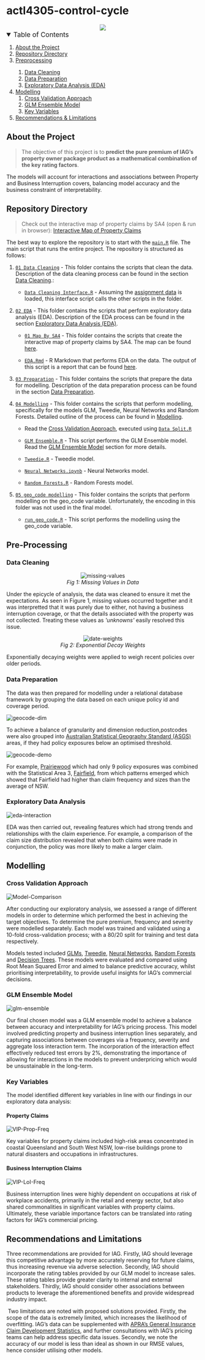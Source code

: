 # actl4305-control-cycle

<div align="center">
  <img src="cycle.png">
</div>

<!-- TABLE OF CONTENTS -->
<details open>
  <summary style = "font-size:13pt;">Table of Contents</summary>
  <ol>
    <li>
      <a href="#about-the-project">About the Project</a>
    </li>
    <li>
      <a href="#repository-directory">Repository Directory</a>
    </li>
    <li>
      <a href="#pre-processing"> Preprocessing</a></li>
      <ol>
        <li><a href="#data-cleaning"> Data Cleaning</a></li>
        <li><a href="#data-preparation"> Data Preparation</a></li>
        <li><a href="#exploratory-data-analysis"> Exploratory Data Analysis (EDA)</a></li>
      </ol>
    <li>
      <a href="#modelling">Modelling</a>
      <ol>
        <li><a href="#cross-validation-approach"> Cross Validation Approach</a></li>
        <li><a href="#glm-ensemble-model"> GLM Ensemble Model</a></li>
        <li><a href="#key-variables"> Key Variables</a></li>
      </ol>
    </li>
    <li>
      <a href="#recommendations-and-limitations​">Recommendations & Limitations</a>
    </li>
  </ol>
</details>

## About the Project
>The objective of this project is to **predict the pure premium of IAG’s property owner package product as a mathematical combination of the key rating factors**. 

The models will account for interactions and associations between Property and Business Interruption covers, balancing model accuracy and the business constraint of interpretability.​
## Repository Directory

>Check out the interactive map of property claims by SA4 (open & run in browser): [Interactive Map of Property Claims](02%20EDA/01%20Map%20By%20SA4/PropertyClaimsSA4.html)

The best way to explore the repository is to start with the [`main.R`](main.R) file. The main script that runs the entire project. The repository is structured as follows:

1. [`01 Data Cleaning`](01%20Data%20Cleaning) - This folder contains the scripts that clean the data. Description of the data cleaning process can be found in the section [Data Cleaning](#data-cleaning).:

    - [`Data Cleaning Interface.R`](01%20Data%20Cleaning/Data%20Cleaning%20Interface.R) - Assuming the [assignment data](Assignment%20Data/Assignment%20Data.csv) is loaded, this interface script calls the other scripts in the folder. 

2. [`02 EDA`](02%20EDA) - This folder contains the scripts that perform exploratory data analysis (EDA). Description of the EDA process can be found in the section [Exploratory Data Analysis (EDA)](#exploratory-data-analysis).

   - [`01 Map By SA4`](02%20EDA/01%20Map%20By%20SA4) - This folder contains the scripts that create the interactive map of property claims by SA4. The map can be found [here](02%20EDA/01%20Map%20By%20SA4/PropertyClaimsSA4.html).

    - [`EDA.Rmd`](02%20EDA/EDA.Rmd) - R Markdown that performs EDA on the data. The output of this script is a report that can be found [here](02%20EDA/EDA.html).

3. [`03 Preparation`](03%20Preparation) - This folder contains the scripts that prepare the data for modelling. Description of the data preparation process can be found in the section [Data Preparation](#data-preparation).

4. [`04 Modelling`](04%20Modelling) - This folder contains the scripts that perform modelling, specifically for the models GLM, Tweedie, Neural Networks and Random Forests. Detailed outline of the process can be found in [Modelling](#modelling).

    - Read the [Cross Validation Approach](#cross-validation-approach), executed using [`Data Split.R`](03%20Preparation/02%20Data%20Split.R)

    - [`GLM Ensemble.R`](04%20Modelling/01%20GLM/GLM%20Ensemble.R) - This script performs the GLM Ensemble model. Read the [GLM Ensemble Model](#glm-ensemble-model) section for more details.

    - [`Tweedie.R`](04%20Modelling/02%20Tweedie/Tweedie.R) - Tweedie model.

    - [`Neural Networks.ipynb`](04%20Modelling/04%20Neural%20Network/Neural%20Network.ipynb) - Neural Networks model.

    - [`Random Forests.R`](04%20Modelling/05%20RF%20%26%20Decision%20Tree/RandomForest.R) - Random Forests model.

5. [`05 geo_code modelling`](05%20geo_code%20modelling) - This folder contains the scripts that perform modelling on the geo_code variable. Unfortunately, the encoding in this folder was not used in the final model.

    - [`run_geo_code.R`](05%20geo_code%20modelling/run_geo_code.R) - This script performs the modelling using the geo_code variable.


## Pre-Processing
### Data Cleaning

<figure align="center">
  <img src="06 Model Output Images/Missing Value Plot.jpg" alt="missing-values "/>
  <figcaption><i>Fig 1: Missing Values in Data</i></figcaption>
</figure>

Under the epicycle of analysis, the data was cleaned to ensure it met the expectations. As seen in Figure 1, missing values occurred together and it was interpretted that it was purely due to either, not having a business interruption coverage, or that the details associated with the property was not collected. Treating these values as *'unknowns'* easily resolved this issue.

<figure align="center">
  <img src="06 Model Output Images/Weight Curve.jpeg" alt="date-weights "/>
  <figcaption><i>Fig 2: Exponential Decay Weights</i></figcaption>
</figure>

Exponentially decaying weights were applied to weigh recent policies over older periods.

### Data Preparation

The data was then prepared for modelling under a relational database framework by grouping the data based on each unique policy id and coverage period.

![geocode-dim](06%20Model%20Output%20Images/Geo%20Code%20Dimension%20Reduction.jpg)

To achieve a balance of granularity and dimension reduction,postcodes were also grouped into [Australian Statistical Geography Standard (ASGS)](https://www.abs.gov.au/statistics/statistical-geography/australian-statistical-geography-standard-asgs) areas, if they had policy exposures below an optimised threshold. 

![geocode-demo](06%20Model%20Output%20Images/Concentration%20of%20Poor%20Claim%20Experience.jpg)

For example, [Prairiewood](https://www.abs.gov.au/census/find-census-data/quickstats/2016/SSC13258) which had only 9 policy exposures was combined with the Statistical Area 3, [Fairfield](https://www.abs.gov.au/census/find-census-data/quickstats/2016/12702), from which patterns emerged which showed that Fairfield had higher than claim frequency and sizes than the average of NSW. 

### Exploratory Data Analysis

![eda-interaction](02%20EDA/09%20Interaction/GrossIncurred.png)

EDA was then carried out, revealing features which had strong trends and relationships with the claim experience. For example, a comparison of the claim size distribution revealed that when both claims were made in conjunction, the policy was more likely to make a larger claim. ​

## Modelling

### Cross Validation Approach

![Model-Comparison](06%20Model%20Output%20Images/Model%20Comparison.png)

After conducting our exploratory analysis, we assessed a range of different models in order to determine which performed the best in achieving the target objectives. To determine the pure premium, frequency and severity were modelled separately. Each model was trained and validated using a 10-fold cross-validation process; with a 80/20 split for training and test data respectively. 

Models tested included [GLMs](04%20Modelling/01%20GLM/GLM%20Ensemble.R), [Tweedie](04%20Modelling/02%20Tweedie/Tweedie.R), [Neural Networks](04%20Modelling/04%20Neural%20Network/Neural%20Network.ipynb), [Random Forests](04%20Modelling/05%20RF%20&%20Decision%20Tree/RandomForest.R) and [Decision Trees](04%20Modelling/05%20RF%20&%20Decision%20Tree/DecisionTree.R). These models were evaluated and compared using Root Mean Squared Error and aimed to balance predictive accuracy, whilst prioritising interpretability, to provide useful insights for IAG’s commercial decisions. ​

### GLM Ensemble Model

![glm-ensemble](06%20Model%20Output%20Images/GLM%20Ensemble%20Outline.jpg)

Our final chosen model was a GLM ensemble model to achieve a balance between accuracy and interpretability for IAG’s pricing process. This model involved predicting property and business interruption lines separately, and capturing associations between coverages via a frequency, severity and aggregate loss interaction term. The incorporation of the interaction effect effectively reduced test errors by 2%, demonstrating the importance of allowing for interactions in the models to prevent underpricing which would be unsustainable in the long-term.​

### Key Variables

The model identified different key variables in line with our findings in our exploratory data analysis:

#### Property Claims

![VIP-Prop-Freq](06%20Model%20Output%20Images/VIP%20Prop%20Freq.png)

Key variables for property claims included high-risk areas concentrated in coastal Queensland and South West NSW, low-rise buildings prone to natural disasters and occupations in infrastructures. 

#### Business Interruption Claims

![VIP-LoI-Freq](06%20Model%20Output%20Images/VIP%20LoI%20Freq.png)

Business interruption lines were highly dependent on occupations at risk of workplace accidents, primarily in the retail and energy sector, but also shared commonalities in significant variables with property claims. Ultimately, these variable importance factors can be translated into rating factors for IAG’s commercial pricing.​

## Recommendations and Limitations​

Three recommendations are provided for IAG. Firstly, IAG should leverage this competitive advantage by more accurately reserving for future claims, thus increasing revenue via adverse selection. Secondly, IAG should incorporate the rating tables provided by our GLM model to increase sales. These rating tables provide greater clarity to internal and external stakeholders. Thirdly, IAG should consider other associations between products to leverage the aforementioned benefits and provide widespread industry impact. ​

​
Two limitations are noted with proposed solutions provided. Firstly, the scope of the data is extremely limited, which increases the likelihood of overfitting. IAG’s data can be supplemented with [APRA’s General Insurance Claim Development Statistics](https://www.apra.gov.au/general-insurance-claims-development-statistics), and further consultations with IAG’s pricing teams can help address specific data issues. Secondly, we note the accuracy of our model is less than ideal as shown in our RMSE values, hence consider utilising other models. ​